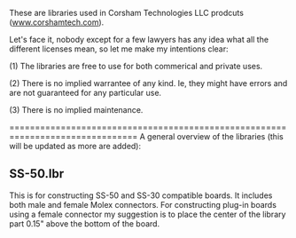These are libraries used in Corsham Technologies LLC prodcuts
(www.corshamtech.com).

Let's face it, nobody except for a few lawyers has any idea what all the
different licenses mean, so let me make my intentions clear:

   (1) The libraries are free to use for both commerical and private uses.

   (2) There is no implied warrantee of any kind.  Ie, they might have errors
       and are not guaranteed for any particular use.

   (3) There is no implied maintenance.

===============================================================================
A general overview of the libraries (this will be updated as more are added):

SS-50.lbr
---------

This is for constructing SS-50 and SS-30 compatible boards.  It includes both
male and female Molex connectors.  For constructing plug-in boards using a
female connector my suggestion is to place the center of the library part 0.15"
above the bottom of the board.

